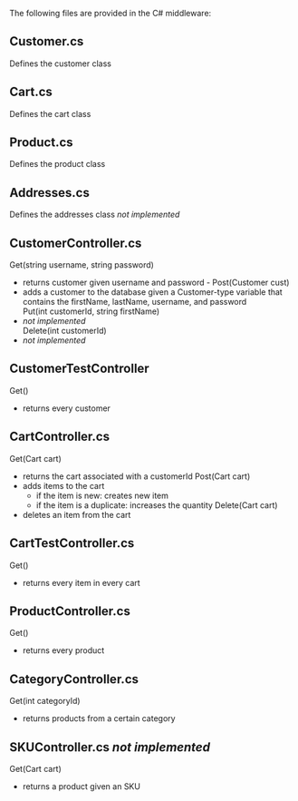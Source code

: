 The following files are provided in the C# middleware:

## Customer.cs
Defines the customer class

## Cart.cs
Defines the cart class

## Product.cs
Defines the product class

## Addresses.cs
Defines the addresses class *not implemented*

## CustomerController.cs
Get(string username, string password)
- returns customer given username and password -
Post(Customer cust)
- adds a customer to the database given a Customer-type variable that contains the firstName, lastName, username, and password\
Put(int customerId, string firstName)
- *not implemented*\
Delete(int customerId)
- *not implemented*

## CustomerTestController
Get()
- returns every customer

## CartController.cs
Get(Cart cart)
- returns the cart associated with a customerId
Post(Cart cart)
- adds items to the cart
    - if the item is new: creates new item
    - if the item is a duplicate: increases the quantity
Delete(Cart cart)
- deletes an item from the cart 

## CartTestController.cs
Get()
- returns every item in every cart

## ProductController.cs
Get()
- returns every product

## CategoryController.cs
Get(int categoryId)
- returns products from a certain category

## SKUController.cs *not implemented*
Get(Cart cart)
- returns a product given an SKU


